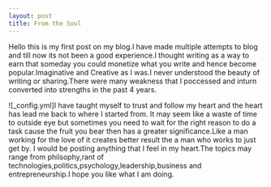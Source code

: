 ```yaml
---
layout: post
title: From the Soul
---
```


Hello this is my first post on my blog.I have made multiple attempts to blog and till now its not been a good experience.I thought writing as a way to earn that someday you could monetize what you write and hence become popular.Imaginative and Creative as I was.I never understood the beauty of writing or sharing.There were many weakness that I poccessed and inturn converted into strengths in the past 4 years. 

![_config.yml]I have taught myself to trust and  follow my heart and the heart has lead me back to where I started from. It may seem like a waste of time to outside eye but sometimes you need to wait for the right reason to do a task cause the fruit you bear then has a greater significance.Like a man working for the love of it creates better result the a man who works to just get by.
I would be posting anything that I feel in my heart.The topics may range from philsophy,rant of technologies,politics,psychology,leadership,business and entrepreneurship.I hope you like what I am doing.

